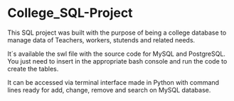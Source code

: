 # College_SQL-Project
This SQL project was built with the purpose of being a college database to manage data of Teachers, workers, stutends and related needs.

It´s available the swl file with the source code for MySQL and PostgreSQL. You just need to insert in the appropriate bash console and run the code to create the tables.

It can be accessed via terminal interface made in Python with command lines ready for add, change, remove and search on MySQL database.
